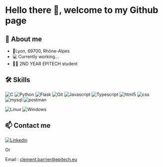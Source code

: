 # Hello there 👋, welcome to my Github page 

## 🚀 About me
- 📍Lyon, 69700, Rhône-Alpes
- 💻 Currently working...
- 👨‍🎓 2ND YEAR EPITECH student

## 🛠 Skills
![C](https://img.shields.io/badge/C-136CD2?style=for-the-badge&logo=c&logoColor=white)
![Python](https://img.shields.io/badge/Python-306998?style=for-the-badge&logo=Python&logoColor=white)
![Flask](https://img.shields.io/badge/Flask-FFFFFF?style=for-the-badge&logo=flask&logoColor=black)
![Git](https://img.shields.io/badge/git-F1502F?style=for-the-badge&logo=git&logoColor=white)
![Javascript](https://img.shields.io/badge/javascript-F0DB4F?style=for-the-badge&logo=javascript&logoColor=white)
![Typescript](https://img.shields.io/badge/typescript-007acc?style=for-the-badge&logo=typescript&logoColor=white)
![html5](https://img.shields.io/badge/html5-E34C26?style=for-the-badge&logo=html5&logoColor=white)
![css](https://img.shields.io/badge/css-5C33FF?style=for-the-badge&logo=css3&logoColor=white)
![mysql](https://img.shields.io/badge/mysql-F29111?style=for-the-badge&logo=mysql&logoColor=white)
![postman](https://img.shields.io/badge/postman-EF5B25?style=for-the-badge&logo=postman&logoColor=white)

![Linux](https://img.shields.io/badge/linux-333333?style=for-the-badge&logo=linux&logoColor=white)
![Windows](https://img.shields.io/badge/windows-02A5FF?style=for-the-badge&logo=windows&logoColor=white)

## 📫 Contact me
[![Linkedin](https://img.shields.io/badge/linkedin-0A66C2?style=for-the-badge&logo=linkedin&logoColor=white)](https://lnkd.in/eW6gEvhq)

Or

Email : clement.barrier@epitech.eu
